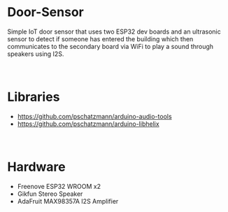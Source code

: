 # Door-Sensor
Simple IoT door sensor that uses two ESP32 dev boards and an ultrasonic sensor to detect if someone has entered the building which then communicates to the secondary board via WiFi to play a sound through speakers using I2S.
<br><br><br>

# Libraries
- https://github.com/pschatzmann/arduino-audio-tools
- https://github.com/pschatzmann/arduino-libhelix
<br><br><br>

# Hardware
- Freenove ESP32 WROOM x2
- Gikfun Stereo Speaker
- AdaFruit MAX98357A I2S Amplifier 
